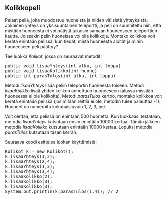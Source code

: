## Kolikkopeli ##

Pelaat peliä, joka muodostuu huoneista ja niiden välisistä yhteyksistä. Jokainen yhteys on yksisuuntainen teleportti, ja peli on suunniteltu niin, että mistään huoneesta ei voi päästä takaisin samaan huoneeseen teleporttien kautta. Joissakin pelin huoneissa voi olla kolikkoja.
Montako kolikkoa voit kerätä enintään pelissä, kun tiedät, mistä huoneesta aloitat ja mihin huoneeseen peli päättyy?

Tee luokka <em>Kolikot</em>, jossa on seuraavat metodit:

<pre>public void lisaaYhteys(int alku, int loppu)
public void lisaaKolikko(int huone)
public int parasTulos(int alku, int loppu)</pre>

Metodi <em>lisaaYhteys</em> lisää peliin teleportin huoneesta toiseen. Metodi <em>lisaaKolikko</em> lisää yhden kolikon annettuun huoneeseen (alussa missään huoneessa ei ole kolikoita).
Metodi <em>parasTulos</em> kertoo, montako kolikkoa voit kerätä enintään pelissä (jos mitään reittiä ei ole, metodin tulee palauttaa -1). Huoneet on numeroitu kokonaisluvuin 1, 2, 3, jne.

Voit olettaa, että pelissä on enintään 500 huonetta. Kun luokkaasi testataan, metodia <em>lisaaYhteys</em> kutsutaan ensin enintään 10000 kertaa.
Tämän jälkeen metodia <em>lisaaKolikko</em> kutsutaan enintään 10000 kertaa. Lopuksi metodia <em>parasTulos</em> kutsutaan tasan kerran.

Seuraava koodi esittelee luokan käyttämistä:

<pre>Kolikot k = new Kolikot();
k.lisaaYhteys(1,2);
k.lisaaYhteys(2,4);
k.lisaaYhteys(1,3);
k.lisaaYhteys(3,4);
k.lisaaKolikko(2);
k.lisaaKolikko(3);
k.lisaaKolikko(3);
System.out.println(k.parasTulos(1,4)); // 2</pre>
